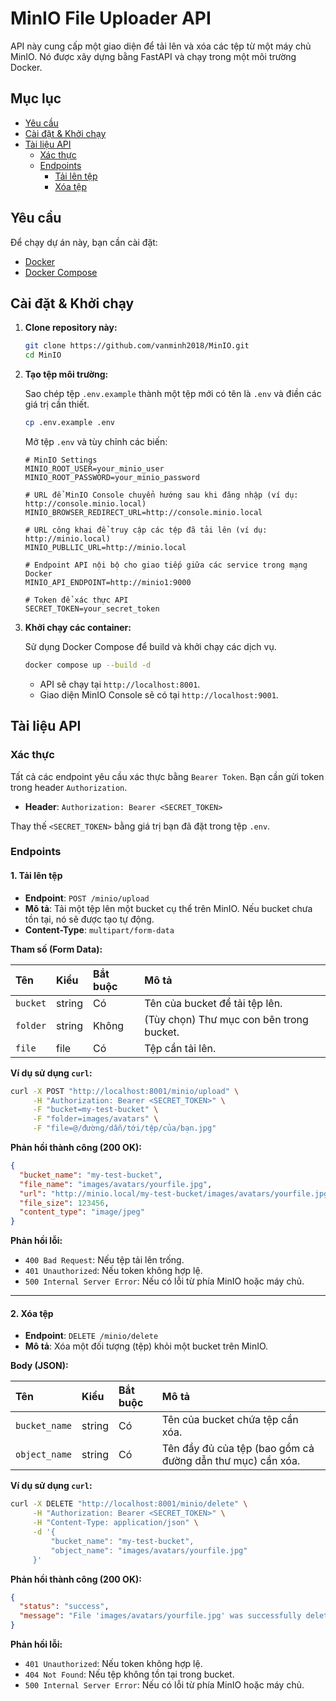 # MinIO File Uploader API

API này cung cấp một giao diện để tải lên và xóa các tệp từ một máy chủ MinIO. Nó được xây dựng bằng FastAPI và chạy trong một môi trường Docker.

## Mục lục

- [Yêu cầu](#yêu-cầu)
- [Cài đặt & Khởi chạy](#cài-đặt--khởi-chạy)
- [Tài liệu API](#tài-liệu-api)
  - [Xác thực](#xác-thực)
  - [Endpoints](#endpoints)
    - [Tải lên tệp](#1-tải-lên-tệp)
    - [Xóa tệp](#2-xóa-tệp)

## Yêu cầu

Để chạy dự án này, bạn cần cài đặt:

- [Docker](https://docs.docker.com/get-docker/)
- [Docker Compose](https://docs.docker.com/compose/install/)

## Cài đặt & Khởi chạy

1.  **Clone repository này:**

    ```bash
    git clone https://github.com/vanminh2018/MinIO.git
    cd MinIO
    ```

2.  **Tạo tệp môi trường:**

    Sao chép tệp `.env.example` thành một tệp mới có tên là `.env` và điền các giá trị cần thiết.

    ```bash
    cp .env.example .env
    ```

    Mở tệp `.env` và tùy chỉnh các biến:

    ```shell
    # MinIO Settings
    MINIO_ROOT_USER=your_minio_user
    MINIO_ROOT_PASSWORD=your_minio_password

    # URL để MinIO Console chuyển hướng sau khi đăng nhập (ví dụ: http://console.minio.local)
    MINIO_BROWSER_REDIRECT_URL=http://console.minio.local

    # URL công khai để truy cập các tệp đã tải lên (ví dụ: http://minio.local)
    MINIO_PUBLLIC_URL=http://minio.local

    # Endpoint API nội bộ cho giao tiếp giữa các service trong mạng Docker
    MINIO_API_ENDPOINT=http://minio1:9000

    # Token để xác thực API
    SECRET_TOKEN=your_secret_token
    ```

3.  **Khởi chạy các container:**

    Sử dụng Docker Compose để build và khởi chạy các dịch vụ.

    ```bash
    docker compose up --build -d
    ```

    -   API sẽ chạy tại `http://localhost:8001`.
    -   Giao diện MinIO Console sẽ có tại `http://localhost:9001`.

## Tài liệu API

### Xác thực

Tất cả các endpoint yêu cầu xác thực bằng `Bearer Token`. Bạn cần gửi token trong header `Authorization`.

-   **Header**: `Authorization: Bearer <SECRET_TOKEN>`

Thay thế `<SECRET_TOKEN>` bằng giá trị bạn đã đặt trong tệp `.env`.

### Endpoints

#### 1. Tải lên tệp

-   **Endpoint**: `POST /minio/upload`
-   **Mô tả**: Tải một tệp lên một bucket cụ thể trên MinIO. Nếu bucket chưa tồn tại, nó sẽ được tạo tự động.
-   **Content-Type**: `multipart/form-data`

**Tham số (Form Data):**

| Tên     | Kiểu   | Bắt buộc | Mô tả                                       |
| :------ | :----- | :------- | :------------------------------------------ |
| `bucket`  | string | Có       | Tên của bucket để tải tệp lên.              |
| `folder`  | string | Không    | (Tùy chọn) Thư mục con bên trong bucket.     |
| `file`    | file   | Có       | Tệp cần tải lên.                           |

**Ví dụ sử dụng `curl`:**

```bash
curl -X POST "http://localhost:8001/minio/upload" \
     -H "Authorization: Bearer <SECRET_TOKEN>" \
     -F "bucket=my-test-bucket" \
     -F "folder=images/avatars" \
     -F "file=@/đường/dẫn/tới/tệp/của/bạn.jpg"
```

**Phản hồi thành công (200 OK):**

```json
{
  "bucket_name": "my-test-bucket",
  "file_name": "images/avatars/yourfile.jpg",
  "url": "http://minio.local/my-test-bucket/images/avatars/yourfile.jpg",
  "file_size": 123456,
  "content_type": "image/jpeg"
}
```

**Phản hồi lỗi:**

-   `400 Bad Request`: Nếu tệp tải lên trống.
-   `401 Unauthorized`: Nếu token không hợp lệ.
-   `500 Internal Server Error`: Nếu có lỗi từ phía MinIO hoặc máy chủ.

---

#### 2. Xóa tệp

-   **Endpoint**: `DELETE /minio/delete`
-   **Mô tả**: Xóa một đối tượng (tệp) khỏi một bucket trên MinIO.

**Body (JSON):**

| Tên           | Kiểu   | Bắt buộc | Mô tả                                       |
| :------------ | :----- | :------- | :------------------------------------------ |
| `bucket_name` | string | Có       | Tên của bucket chứa tệp cần xóa.           |
| `object_name` | string | Có       | Tên đầy đủ của tệp (bao gồm cả đường dẫn thư mục) cần xóa. |

**Ví dụ sử dụng `curl`:**

```bash
curl -X DELETE "http://localhost:8001/minio/delete" \
     -H "Authorization: Bearer <SECRET_TOKEN>" \
     -H "Content-Type: application/json" \
     -d '{
         "bucket_name": "my-test-bucket",
         "object_name": "images/avatars/yourfile.jpg"
     }'
```

**Phản hồi thành công (200 OK):**

```json
{
  "status": "success",
  "message": "File 'images/avatars/yourfile.jpg' was successfully deleted from bucket 'my-test-bucket'."
}
```

**Phản hồi lỗi:**

-   `401 Unauthorized`: Nếu token không hợp lệ.
-   `404 Not Found`: Nếu tệp không tồn tại trong bucket.
-   `500 Internal Server Error`: Nếu có lỗi từ phía MinIO hoặc máy chủ.
